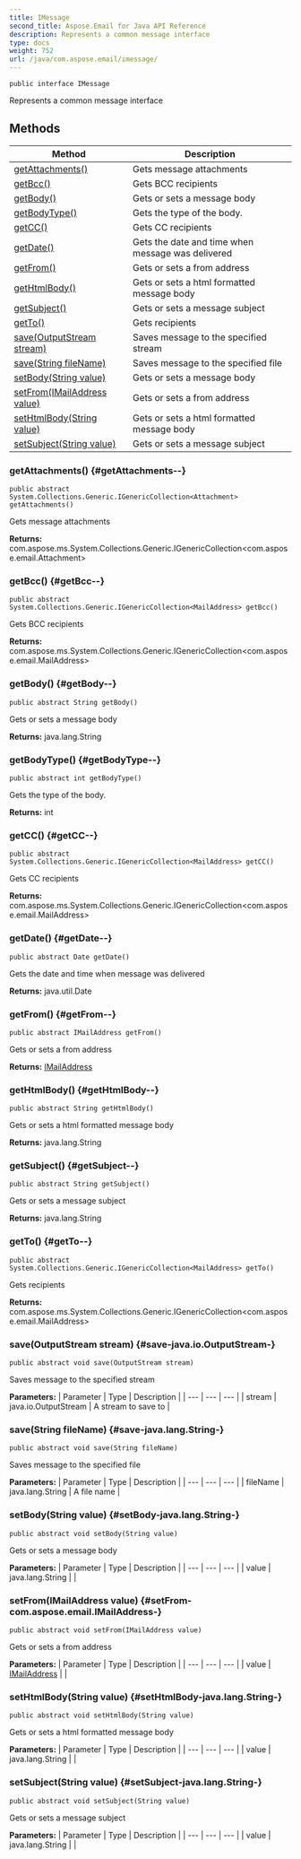 ```yaml
---
title: IMessage
second_title: Aspose.Email for Java API Reference
description: Represents a common message interface
type: docs
weight: 752
url: /java/com.aspose.email/imessage/
---
```

```
public interface IMessage
```

Represents a common message interface
## Methods

| Method | Description |
| --- | --- |
| [getAttachments()](#getAttachments--) | Gets message attachments |
| [getBcc()](#getBcc--) | Gets BCC recipients |
| [getBody()](#getBody--) | Gets or sets a message body |
| [getBodyType()](#getBodyType--) | Gets the type of the body. |
| [getCC()](#getCC--) | Gets CC recipients |
| [getDate()](#getDate--) | Gets the date and time when message was delivered |
| [getFrom()](#getFrom--) | Gets or sets a from address |
| [getHtmlBody()](#getHtmlBody--) | Gets or sets a html formatted message body |
| [getSubject()](#getSubject--) | Gets or sets a message subject |
| [getTo()](#getTo--) | Gets recipients |
| [save(OutputStream stream)](#save-java.io.OutputStream-) | Saves message to the specified stream |
| [save(String fileName)](#save-java.lang.String-) | Saves message to the specified file |
| [setBody(String value)](#setBody-java.lang.String-) | Gets or sets a message body |
| [setFrom(IMailAddress value)](#setFrom-com.aspose.email.IMailAddress-) | Gets or sets a from address |
| [setHtmlBody(String value)](#setHtmlBody-java.lang.String-) | Gets or sets a html formatted message body |
| [setSubject(String value)](#setSubject-java.lang.String-) | Gets or sets a message subject |
### getAttachments() {#getAttachments--}
```
public abstract System.Collections.Generic.IGenericCollection<Attachment> getAttachments()
```


Gets message attachments

**Returns:**
com.aspose.ms.System.Collections.Generic.IGenericCollection<com.aspose.email.Attachment>
### getBcc() {#getBcc--}
```
public abstract System.Collections.Generic.IGenericCollection<MailAddress> getBcc()
```


Gets BCC recipients

**Returns:**
com.aspose.ms.System.Collections.Generic.IGenericCollection<com.aspose.email.MailAddress>
### getBody() {#getBody--}
```
public abstract String getBody()
```


Gets or sets a message body

**Returns:**
java.lang.String
### getBodyType() {#getBodyType--}
```
public abstract int getBodyType()
```


Gets the type of the body.

**Returns:**
int
### getCC() {#getCC--}
```
public abstract System.Collections.Generic.IGenericCollection<MailAddress> getCC()
```


Gets CC recipients

**Returns:**
com.aspose.ms.System.Collections.Generic.IGenericCollection<com.aspose.email.MailAddress>
### getDate() {#getDate--}
```
public abstract Date getDate()
```


Gets the date and time when message was delivered

**Returns:**
java.util.Date
### getFrom() {#getFrom--}
```
public abstract IMailAddress getFrom()
```


Gets or sets a from address

**Returns:**
[IMailAddress](../../com.aspose.email/imailaddress)
### getHtmlBody() {#getHtmlBody--}
```
public abstract String getHtmlBody()
```


Gets or sets a html formatted message body

**Returns:**
java.lang.String
### getSubject() {#getSubject--}
```
public abstract String getSubject()
```


Gets or sets a message subject

**Returns:**
java.lang.String
### getTo() {#getTo--}
```
public abstract System.Collections.Generic.IGenericCollection<MailAddress> getTo()
```


Gets recipients

**Returns:**
com.aspose.ms.System.Collections.Generic.IGenericCollection<com.aspose.email.MailAddress>
### save(OutputStream stream) {#save-java.io.OutputStream-}
```
public abstract void save(OutputStream stream)
```


Saves message to the specified stream

**Parameters:**
| Parameter | Type | Description |
| --- | --- | --- |
| stream | java.io.OutputStream | A stream to save to |

### save(String fileName) {#save-java.lang.String-}
```
public abstract void save(String fileName)
```


Saves message to the specified file

**Parameters:**
| Parameter | Type | Description |
| --- | --- | --- |
| fileName | java.lang.String | A file name |

### setBody(String value) {#setBody-java.lang.String-}
```
public abstract void setBody(String value)
```


Gets or sets a message body

**Parameters:**
| Parameter | Type | Description |
| --- | --- | --- |
| value | java.lang.String |  |

### setFrom(IMailAddress value) {#setFrom-com.aspose.email.IMailAddress-}
```
public abstract void setFrom(IMailAddress value)
```


Gets or sets a from address

**Parameters:**
| Parameter | Type | Description |
| --- | --- | --- |
| value | [IMailAddress](../../com.aspose.email/imailaddress) |  |

### setHtmlBody(String value) {#setHtmlBody-java.lang.String-}
```
public abstract void setHtmlBody(String value)
```


Gets or sets a html formatted message body

**Parameters:**
| Parameter | Type | Description |
| --- | --- | --- |
| value | java.lang.String |  |

### setSubject(String value) {#setSubject-java.lang.String-}
```
public abstract void setSubject(String value)
```


Gets or sets a message subject

**Parameters:**
| Parameter | Type | Description |
| --- | --- | --- |
| value | java.lang.String |  |

